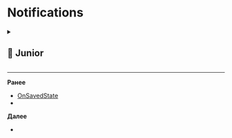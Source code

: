 
# Notifications

<details>
  <summary> <h2> 🌱 Junior </h2> </summary>

<details>
  <summary> Что такое notification в Android? </summary>


</details>

<details>
  <summary> Как создать notification? </summary>


</details>

  
</details>

-------------------------------------------------------------------------------------------------------------------------------------------------------------------------------------------------
**Ранее**

- [OnSavedState](ONSAVEDSTATE.md)
- 
**Далее**
- []()
